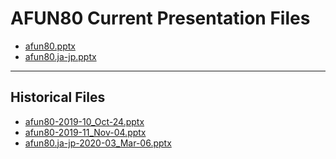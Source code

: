 <!--
This is a machine generated file,
and should not be edited,
as it will be overwritten with future updates.

If you have questions around this process
please contact Scott Cate
-->

# AFUN80 Current Presentation Files

- [afun80.pptx](https://globaleventcdn.blob.core.windows.net/assets/afun/afun80/afun80.pptx)
- [afun80.ja-jp.pptx](https://globaleventcdn.blob.core.windows.net/assets/afun/afun80/afun80.ja-jp.pptx)
---
## Historical Files
- [afun80-2019-10_Oct-24.pptx](https://globaleventcdn.blob.core.windows.net/assets/afun/afun80/afun80-2019-10_Oct-24.pptx)
- [afun80-2019-11_Nov-04.pptx](https://globaleventcdn.blob.core.windows.net/assets/afun/afun80/afun80-2019-11_Nov-04.pptx)
- [afun80.ja-jp-2020-03_Mar-06.pptx](https://globaleventcdn.blob.core.windows.net/assets/afun/afun80/afun80.ja-jp-2020-03_Mar-06.pptx)


